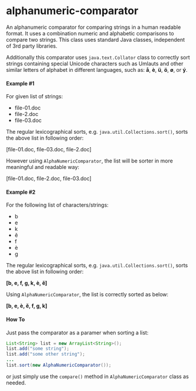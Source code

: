 # alphanumeric-comparator

An alphanumeric comparator for comparing strings in a human readable format. It uses a combination numeric and alphabetic comparisons to compare two strings. This class uses standard Java classes, independent of 3rd party libraries.

Additionally this comparator uses ```java.text.Collator``` class to correctly sort strings containing special Unicode characters such as Umlauts and other similar letters of alphabet in different languages, such as: **å**, **è**, **ü**, **ö**, **ø**, or **ý**.

#### Example #1
For given list of strings:
- file-01.doc
- file-2.doc
- file-03.doc

The regular lexicographical sorts, e.g. ```java.util.Collections.sort()```, sorts the above list in following order:

[file-01.doc, file-03.doc, file-2.doc]

However using ```AlphaNumericComparator```, the list will be sorter in more meaningful and readable way:

[file-01.doc, file-2.doc, file-03.doc]

#### Example #2
For the following list of characters/strings: 
 * b
 * e
 * k
 * ě
 * f
 * è
 * g

The regular lexicographical sorts, e.g. ```java.util.Collections.sort()```, sorts the above list in following order:

**[b, e, f, g, k, è, ě]**

Using ```AlphaNumericComparator```, the list is correctly sorted as below:

**[b, e, è, ě, f, g, k]**

#### How To

Just pass the comparator as a paramer when sorting a list:
```java
List<String> list = new ArrayList<String>();
list.add("some string");
list.add("some other string");
...
list.sort(new AlphaNumericComparator());
```
or just simply use the ```compare()``` method in ```AlphaNumericComparator``` class as needed.
 
